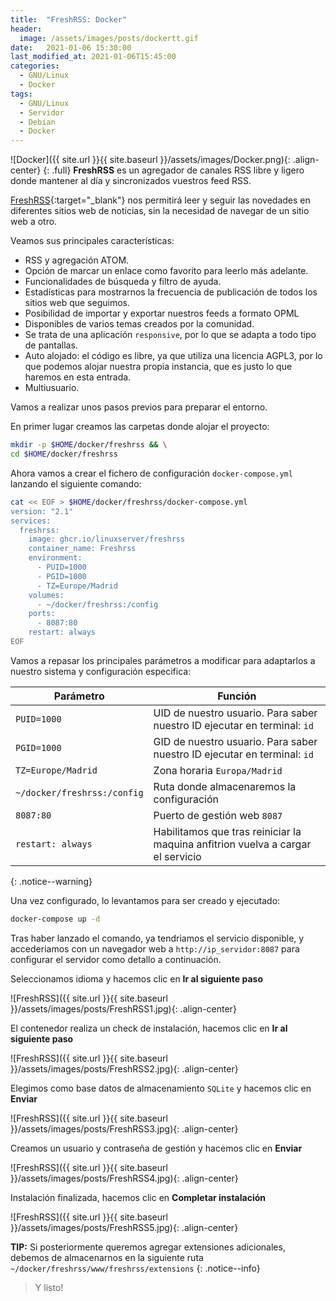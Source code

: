 ```yaml
---
title:  "FreshRSS: Docker"
header:
  image: /assets/images/posts/dockertt.gif
date:   2021-01-06 15:30:00
last_modified_at: 2021-01-06T15:45:00
categories:
  - GNU/Linux
  - Docker
tags:
  - GNU/Linux
  - Servidor
  - Debian
  - Docker
---
```


![Docker]({{ site.url }}{{ site.baseurl }}/assets/images/Docker.png){: .align-center}
{: .full}
**FreshRSS** es un agregador de canales RSS libre y ligero donde mantener al día y sincronizados vuestros feed RSS.

[FreshRSS](https://freshrss.org/){:target="_blank"} nos permitirá leer y seguir las novedades en diferentes sitios web de noticias, sin la necesidad de navegar de un sitio web a otro.

Veamos sus principales características:

 * RSS y agregación ATOM.
 * Opción de marcar un enlace como favorito para leerlo más adelante.
 * Funcionalidades de búsqueda y filtro de ayuda.
 * Estadísticas para mostrarnos la frecuencia de publicación de todos los sitios web que seguimos.
 * Posibilidad de importar y exportar nuestros feeds a formato OPML
 * Disponibles de varios temas creados por la comunidad.
 * Se trata de una aplicación `responsive`, por lo que se adapta a todo tipo de pantallas.
 * Auto alojado: el código es libre, ya que utiliza una licencia AGPL3, por lo que podemos alojar nuestra propia instancia, que es justo lo que haremos en esta entrada.
 * Multiusuario.

Vamos a realizar unos pasos previos para preparar el entorno. 

En primer lugar creamos las carpetas donde alojar el proyecto:

```bash
mkdir -p $HOME/docker/freshrss && \
cd $HOME/docker/freshrss
```

Ahora vamos a crear el fichero de configuración `docker-compose.yml` lanzando el siguiente comando:

```bash
cat << EOF > $HOME/docker/freshrss/docker-compose.yml
version: "2.1"
services:
  freshrss:
    image: ghcr.io/linuxserver/freshrss
    container_name: Freshrss
    environment:
      - PUID=1000
      - PGID=1000
      - TZ=Europe/Madrid
    volumes:
      - ~/docker/freshrss:/config
    ports:
      - 8087:80
    restart: always
EOF
```

Vamos a repasar los principales parámetros a modificar para adaptarlos a nuestro sistema y configuración especifica:

| Parámetro | Función |
| ------ | ------ |
| `PUID=1000` | UID de nuestro usuario. Para saber nuestro ID ejecutar en terminal: `id` |
| `PGID=1000` | GID de nuestro usuario. Para saber nuestro ID ejecutar en terminal: `id` |
| `TZ=Europe/Madrid` | Zona horaria `Europa/Madrid` |
| `~/docker/freshrss:/config` | Ruta donde almacenaremos la configuración |
| `8087:80` | Puerto de gestión web `8087` |
| `restart: always` | Habilitamos que tras reiniciar la maquina anfitrion vuelva a cargar el servicio |
{: .notice--warning}

Una vez configurado, lo levantamos para ser creado y ejecutado:

```bash
docker-compose up -d
```

Tras haber lanzado el comando, ya tendriamos el servicio disponible, y accederiamos con un navegador web a `http://ip_servidor:8087` para configurar el servidor como detallo a continuación.

Seleccionamos idioma y hacemos clic en **Ir al siguiente paso**

![FreshRSS]({{ site.url }}{{ site.baseurl }}/assets/images/posts/FreshRSS1.jpg){: .align-center}

El contenedor realiza un check de instalación, hacemos clic en **Ir al siguiente paso**

![FreshRSS]({{ site.url }}{{ site.baseurl }}/assets/images/posts/FreshRSS2.jpg){: .align-center}

Elegimos como base datos de almacenamiento `SQLite` y hacemos clic en **Enviar**

![FreshRSS]({{ site.url }}{{ site.baseurl }}/assets/images/posts/FreshRSS3.jpg){: .align-center}

Creamos un usuario y contraseña de gestión y hacemos clic en **Enviar**

![FreshRSS]({{ site.url }}{{ site.baseurl }}/assets/images/posts/FreshRSS4.jpg){: .align-center}

Instalación finalizada, hacemos clic en **Completar instalación**

![FreshRSS]({{ site.url }}{{ site.baseurl }}/assets/images/posts/FreshRSS5.jpg){: .align-center}

**TIP:** Si posteriormente queremos agregar extensiones adicionales, debemos de almacenarnos en la siguiente ruta `~/docker/freshrss/www/freshrss/extensions`
{: .notice--info}

> Y listo!
